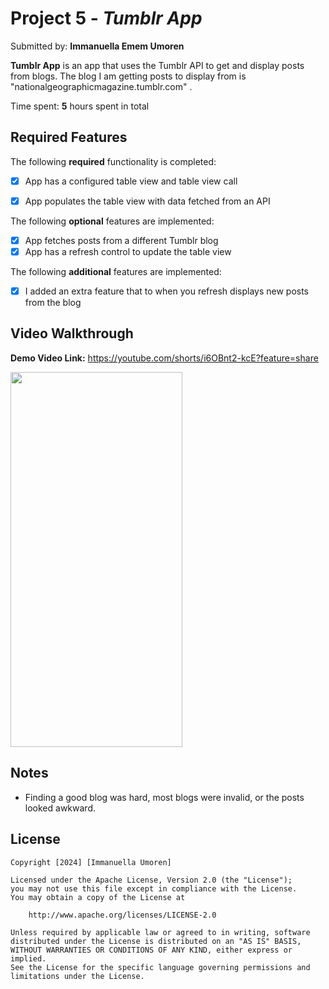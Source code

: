 # Project 5 - *Tumblr App*

Submitted by: **Immanuella Emem Umoren**

**Tumblr App** is an app that uses the Tumblr API to get and display posts from blogs. The blog I am getting posts to display from is "nationalgeographicmagazine.tumblr.com"
.

Time spent: **5** hours spent in total

## Required Features

The following **required** functionality is completed:

- [x] App has a configured table view and table view call
- [x] App populates the table view with data fetched from an API


The following **optional** features are implemented:

- [x] App fetches posts from a different Tumblr blog
- [x] App has a refresh control to update the table view

The following **additional** features are implemented:

- [x] I added an extra feature that to when you refresh displays new posts from the blog

## Video Walkthrough

**Demo Video Link:** https://youtube.com/shorts/i6OBnt2-kcE?feature=share


<img src="https://github.com/Ememobong28/Tumblr-App-IOS101/assets/84681087/252af2bf-e383-42c7-b2e8-01ac53440ee9" width="275" height="600">


## Notes

- Finding a good blog was hard, most blogs were invalid, or the posts looked awkward.

## License

    Copyright [2024] [Immanuella Umoren]

    Licensed under the Apache License, Version 2.0 (the "License");
    you may not use this file except in compliance with the License.
    You may obtain a copy of the License at

        http://www.apache.org/licenses/LICENSE-2.0

    Unless required by applicable law or agreed to in writing, software
    distributed under the License is distributed on an "AS IS" BASIS,
    WITHOUT WARRANTIES OR CONDITIONS OF ANY KIND, either express or implied.
    See the License for the specific language governing permissions and
    limitations under the License.
